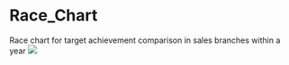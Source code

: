 # Race_Chart
Race chart for target achievement comparison in sales branches within a year
![](https://github.com/HadiNazari920804/Race_Chart/blob/main/Bar_Race_chart.gif)

